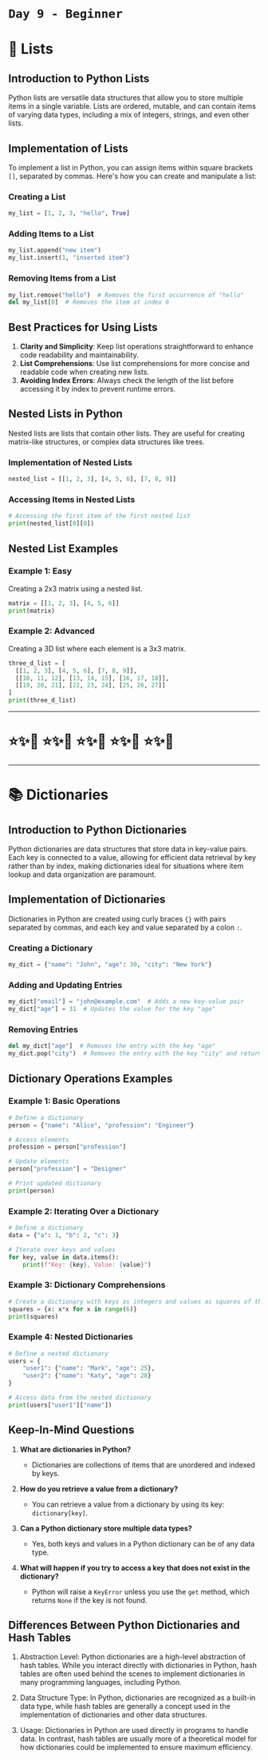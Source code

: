 # `Day 9 - Beginner`

# 🌸 Lists 

## Introduction to Python Lists

Python lists are versatile data structures that allow you to store multiple items in a single variable. Lists are ordered, mutable, and can contain items of varying data types, including a mix of integers, strings, and even other lists.

## Implementation of Lists

To implement a list in Python, you can assign items within square brackets `[]`, separated by commas. Here's how you can create and manipulate a list:

### Creating a List

```python
my_list = [1, 2, 3, "hello", True]
```

### Adding Items to a List

```python
my_list.append("new item")
my_list.insert(1, "inserted item")
```

### Removing Items from a List

```python
my_list.remove("hello")  # Removes the first occurrence of "hello"
del my_list[0]  # Removes the item at index 0
```

## Best Practices for Using Lists

1. **Clarity and Simplicity**: Keep list operations straightforward to enhance code readability and maintainability.
2. **List Comprehensions**: Use list comprehensions for more concise and readable code when creating new lists.
3. **Avoiding Index Errors**: Always check the length of the list before accessing it by index to prevent runtime errors.

## Nested Lists in Python

Nested lists are lists that contain other lists. They are useful for creating matrix-like structures, or complex data structures like trees.

### Implementation of Nested Lists

```python
nested_list = [[1, 2, 3], [4, 5, 6], [7, 8, 9]]
```

### Accessing Items in Nested Lists

```python
# Accessing the first item of the first nested list
print(nested_list[0][0])
```

## Nested List Examples

### Example 1: Easy

Creating a 2x3 matrix using a nested list.

```python
matrix = [[1, 2, 3], [4, 5, 6]]
print(matrix)
```

### Example 2: Advanced

Creating a 3D list where each element is a 3x3 matrix.

```python
three_d_list = [
  [[1, 2, 3], [4, 5, 6], [7, 8, 9]],
  [[10, 11, 12], [13, 14, 15], [16, 17, 18]],
  [[19, 20, 21], [22, 23, 24], [25, 26, 27]]
]
print(three_d_list)
```


---

# ⭐️✨🌸 ⭐️✨🌸 ⭐️✨🌸 ⭐️✨🌸 ⭐️✨🌸 

---


# 📚 Dictionaries

## Introduction to Python Dictionaries

Python dictionaries are data structures that store data in key-value pairs. Each key is connected to a value, allowing for efficient data retrieval by key rather than by index, making dictionaries ideal for situations where item lookup and data organization are paramount.

## Implementation of Dictionaries

Dictionaries in Python are created using curly braces `{}` with pairs separated by commas, and each key and value separated by a colon `:`.

### Creating a Dictionary

```python
my_dict = {"name": "John", "age": 30, "city": "New York"}
```

### Adding and Updating Entries

```python
my_dict["email"] = "john@example.com"  # Adds a new key-value pair
my_dict["age"] = 31  # Updates the value for the key "age"
```

### Removing Entries

```python
del my_dict["age"]  # Removes the entry with the key "age"
my_dict.pop("city")  # Removes the entry with the key "city" and returns its value
```

## Dictionary Operations Examples

### Example 1: Basic Operations

```python
# Define a dictionary
person = {"name": "Alice", "profession": "Engineer"}

# Access elements
profession = person["profession"]

# Update elements
person["profession"] = "Designer"

# Print updated dictionary
print(person)
```

### Example 2: Iterating Over a Dictionary

```python
# Define a dictionary
data = {"a": 1, "b": 2, "c": 3}

# Iterate over keys and values
for key, value in data.items():
    print(f"Key: {key}, Value: {value}")
```

### Example 3: Dictionary Comprehensions

```python
# Create a dictionary with keys as integers and values as squares of the keys
squares = {x: x*x for x in range(6)}
print(squares)
```

### Example 4: Nested Dictionaries

```python
# Define a nested dictionary
users = {
    "user1": {"name": "Mark", "age": 25},
    "user2": {"name": "Katy", "age": 28}
}

# Access data from the nested dictionary
print(users["user1"]["name"])
```

## Keep-In-Mind Questions

1. **What are dictionaries in Python?**
   - Dictionaries are collections of items that are unordered and indexed by keys.

2. **How do you retrieve a value from a dictionary?**
   - You can retrieve a value from a dictionary by using its key: `dictionary[key]`.

3. **Can a Python dictionary store multiple data types?**
   - Yes, both keys and values in a Python dictionary can be of any data type.

4. **What will happen if you try to access a key that does not exist in the dictionary?**
   - Python will raise a `KeyError` unless you use the `get` method, which returns `None` if the key is not found.

## Differences Between Python Dictionaries and Hash Tables
1. Abstraction Level: Python dictionaries are a high-level abstraction of hash tables. While you interact directly with dictionaries in Python, hash tables are often used behind the scenes to implement dictionaries in many programming languages, including Python.

2. Data Structure Type: In Python, dictionaries are recognized as a built-in data type, while hash tables are generally a concept used in the implementation of dictionaries and other data structures.

3. Usage: Dictionaries in Python are used directly in programs to handle data. In contrast, hash tables are usually more of a theoretical model for how dictionaries could be implemented to ensure maximum efficiency.
